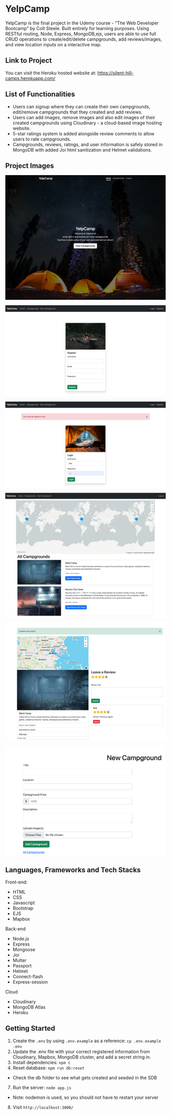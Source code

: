 YelpCamp
=========

YelpCamp is the final project in the Udemy course - "The Web Developer Bootcamp" by Colt Steele. 
Built entirely for learning purposes. Using RESTful routing, Node, Express, MongoDB,ejs, 
users are able to use full CRUD operations to create/edit/delete campgrounds, add reviews/images,
and view location inputs on a interactive map.

## Link to Project

You can visit the Heroku hosted website at: https://silent-hill-camps.herokuapp.com/

## List of Functionalities
- Users can signup where they can create their own campgrounds, edit/remove campgrounds that they created and add reviews.
- Users can add images, remove images and also edit images of their created campgrounds using Cloudinary - a cloud-based image hosting website.
- 5-star ratings system is added alongside review comments to allow users to rate campgrounds.
- Campgrounds, reviews, ratings, and user information is safely stored in MongoDB with added Joi html sanitization and Helmet validations.

## Project Images

![landing page](./docs/images/landing.png)

![register](docs/images/register.png)

![login page](docs/images/Signin.png)

![List of campgrounds](docs/images/all.png)

![Campground](docs/images/camp.png)

![New Campground](docs/images/new.png)

## Languages, Frameworks and Tech Stacks

Front-end:

- HTML
- CSS
- Javascript
- Bootstrap
- EJS
- Mapbox

Back-end

- Node.js
- Express
- Mongoose
- Joi
- Multer
- Passport
- Helmet
- Connect-flash
- Express-session

Cloud

- Cloudinary
- MongoDB Atlas
- Heroku

## Getting Started

1. Create the `.env` by using `.env.example` as a reference: `cp .env.example .env`
2. Update the .env file with your correct registered information from Cloudinary, Mapbox, MongoDB cluster, and add a secret string in. 
3. Install dependencies: `npm i`
4. Reset database: `npm run db:reset`
  - Check the db folder to see what gets created and seeded in the SDB
7. Run the server: `node app.js`
  - Note: nodemon is used, so you should not have to restart your server
8. Visit `http://localhost:3000/`


